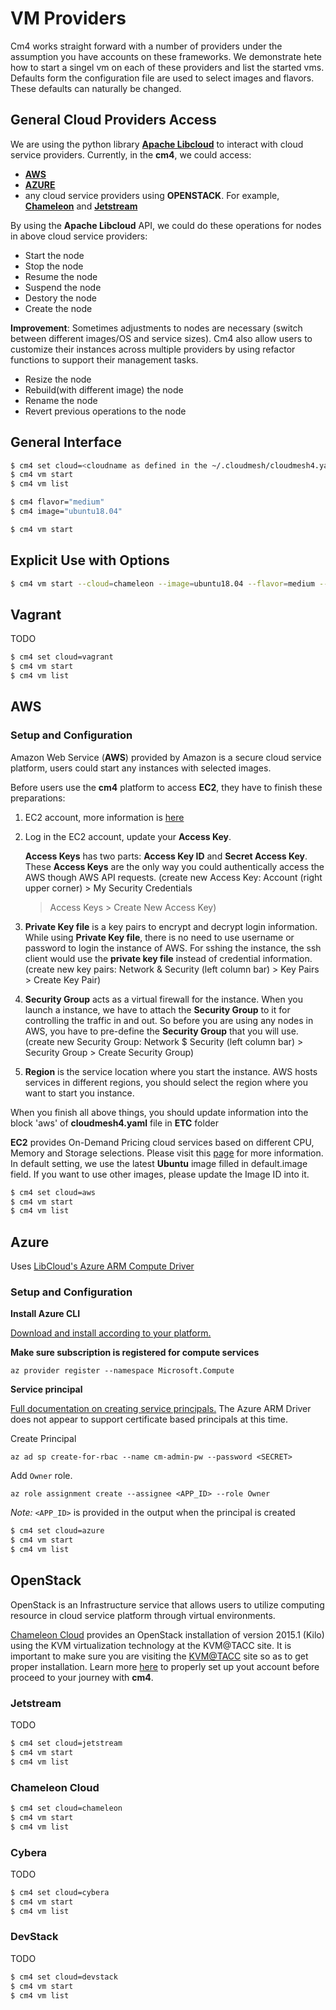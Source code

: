 # VM Providers

Cm4 works straight forward with a number of providers under the assumption you have accounts on these frameworks. We demonstrate hete how to start a singel vm on each of these providers and list the started vms. Defaults form the configuration file are used to select images and flavors. These defaults can naturally be changed.

## General Cloud Providers Access

We are using the python library
[**Apache Libcloud**](https://libcloud.apache.org) to interact with
cloud service providers. Currently, in the **cm4**, we could access:

* [**AWS**](https://aws.amazon.com)
* [**AZURE**](https://azure.microsoft.com/en-us/)
* any cloud service providers using **OPENSTACK**. For example, [**Chameleon**](https://www.chameleoncloud.org) and 
[**Jetstream**](https://jetstream-cloud.org)

By using the **Apache Libcloud** API, we could do these operations for
nodes in above cloud service providers:

* Start the node
* Stop the node
* Resume the node
* Suspend the node
* Destory the node
* Create the node

**Improvement**: Sometimes adjustments to nodes are necessary (switch
between different images/OS and service sizes).  Cm4 also allow users
to customize their instances across multiple providers by using
refactor functions to support their management tasks.

* Resize the node
* Rebuild(with different image) the node
* Rename the node
* Revert previous operations to the node


## General Interface

```bash
$ cm4 set cloud=<cloudname as defined in the ~/.cloudmesh/cloudmesh4.yaml>
$ cm4 vm start
$ cm4 vm list

$ cm4 flavor="medium"
$ cm4 image="ubuntu18.04"

$ cm4 vm start
```

## Explicit Use with Options

```bash
$ cm4 vm start --cloud=chameleon --image=ubuntu18.04 --flavor=medium --key=~/.ssh/id_rsa.bub
```




## Vagrant

TODO

```bash
$ cm4 set cloud=vagrant
$ cm4 vm start
$ cm4 vm list
```

## AWS

### Setup and Configuration

Amazon Web Service (**AWS**) provided by Amazon is a secure cloud
service platform, users could start any instances with selected
images.

Before users use the **cm4** platform to access **EC2**, they have to finish these preparations:

1. EC2 account, more information is 
   [here](https://aws.amazon.com/premiumsupport/knowledge-center/create-and-activate-aws-account/)

2. Log in the EC2 account, update your **Access Key**.

   **Access Keys** has two parts: **Access Key ID** and **Secret
   Access Key**. These **Access Keys** are the only way you could
   authentically access the AWS though AWS API requests.  (create new
   Access Key: Account (right upper corner) > My Security Credentials
   > Access Keys > Create New Access Key)

3. **Private Key file** is a key pairs to encrypt and decrypt login
   information. While using **Private Key file**, there is no need to
   use username or password to login the instance of AWS. For sshing
   the instance, the ssh client would use the **private key file**
   instead of credential information. (create new key pairs: Network &
   Security (left column bar) > Key Pairs > Create Key Pair)

4. **Security Group** acts as a virtual firewall for the instance.
   When you launch a instance, we have to attach the **Security
   Group** to it for controlling the traffic in and out. So before you
   are using any nodes in AWS, you have to pre-define the **Security
   Group** that you will use.  (create new Security Group: Network $
   Security (left column bar) > Security Group > Create Security
   Group)

5. **Region** is the service location where you start the instance.
   AWS hosts services in different regions, you should select the
   region where you want to start you instance.

When you finish all above things, you should update information into
the block 'aws' of **cloudmesh4.yaml** file in **ETC** folder

**EC2** provides On-Demand Pricing cloud services based on different
CPU, Memory and Storage selections. Please visit this
[page](https://aws.amazon.com/ec2/pricing/on-demand/) for more
information. In default setting, we use the latest **Ubuntu** image
filled in default.image field. If you want to use other images, please
update the Image ID into it.


```bash
$ cm4 set cloud=aws
$ cm4 vm start
$ cm4 vm list
```

## Azure


Uses [LibCloud's Azure ARM Compute Driver](https://libcloud.readthedocs.io/en/latest/compute/drivers/azure_arm.html)

### Setup and Configuration


**Install Azure CLI**

[Download and install according to your platform.](https://docs.microsoft.com/en-us/cli/azure/install-azure-cli?view=azure-cli-latest)

**Make sure subscription is registered for compute services**

```
az provider register --namespace Microsoft.Compute
```

**Service principal**

[Full documentation on creating service principals.](https://docs.microsoft.com/en-us/cli/azure/create-an-azure-service-principal-azure-cli?view=azure-cli-latest)
The Azure ARM Driver does not appear to support certificate based
principals at this time.


Create Principal

```
az ad sp create-for-rbac --name cm-admin-pw --password <SECRET>
```

Add `Owner` role.

```
az role assignment create --assignee <APP_ID> --role Owner
```

*Note:* `<APP_ID>` is provided in the output when the principal is created


```bash
$ cm4 set cloud=azure
$ cm4 vm start
$ cm4 vm list
```

## OpenStack

OpenStack is an Infrastructure service that allows users to utilize
computing resource in cloud service platform through virtual
environments.

[Chameleon Cloud](https://www.chameleoncloud.org/) provides an
OpenStack installation of version 2015.1 (Kilo) using the KVM
virtualization technology at the KVM@TACC site. It is important to
make sure you are visiting the
[KVM@TACC](https://openstack.tacc.chameleoncloud.org/) site so as to
get proper installation. Learn more
[here](https://chameleoncloud.readthedocs.io/en/latest/technical/kvm.html)
to properly set up yout account before proceed to your journey with
**cm4**.




### Jetstream

TODO

```bash
$ cm4 set cloud=jetstream
$ cm4 vm start
$ cm4 vm list
```

### Chameleon Cloud

```bash
$ cm4 set cloud=chameleon
$ cm4 vm start
$ cm4 vm list
```

### Cybera

TODO

```bash
$ cm4 set cloud=cybera
$ cm4 vm start
$ cm4 vm list
```


### DevStack

TODO

```bash
$ cm4 set cloud=devstack
$ cm4 vm start
$ cm4 vm list
```
